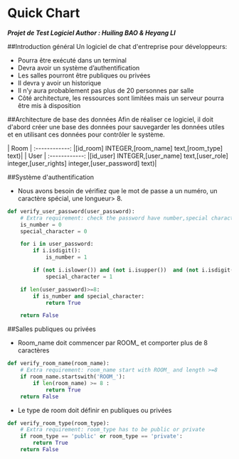 # Quick Chart
_**Projet de Test Logiciel
Author : Huiling BAO & Heyang LI**_

##Introduction général
Un logiciel de chat d'entreprise pour développeurs:
- Pourra être exécuté dans un terminal
- Devra avoir un système d’authentification
- Les salles pourront être publiques ou privées
- Il devra y avoir un historique
- Il n’y aura probablement pas plus de 20 personnes par salle
- Côté architecture, les ressources sont limitées mais un serveur pourra être mis à disposition

##Architecture de base des données
Afin de réaliser ce logiciel, il doit d'abord créer une base des données pour sauvegarder les données utiles et en utilisant ces données pour contrôler le système.

| Room | :------------: |[id_room] INTEGER,[room_name] text,[room_type] text)|
| User | :------------: |[id_user] INTEGER,[user_name] text,[user_role] integer,[user_rights] integer,[user_password] text)|

##Système d'authentification
- Nous avons besoin de vérifiez que le mot de passe a un numéro, un caractère spécial, une longueur> 8.

```python
def verify_user_password(user_password):
	# Extra requirement: check the password have number,special character, length>8 
	is_number = 0
	special_character = 0

	for i in user_password:
		if i.isdigit():
			is_number = 1

		if (not i.islower()) and (not i.isupper())  and (not i.isdigit()):
			special_character = 1

	if len(user_password)>=8:
		if is_number and special_character:
			return True

	return False
```

##Salles publiques ou privées
- Room\_name doit commencer par ROOM\_ et comporter plus de 8 caractères

```python
def verify_room_name(room_name):
	# Extra requirement: room_name start with ROOM_ and length >=8
	if room_name.startswith('ROOM_'):
		if len(room_name) >= 8 :
			return True
	return False
```
- Le type de room doit définir en publiques ou privées

```python
def verify_room_type(room_type):
	# Extra requirement: room_type has to be public or private
	if room_type == 'public' or room_type == 'private':
		return True
	return False
```
